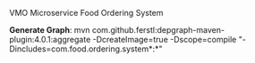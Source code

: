 VMO Microservice Food Ordering System

**Generate Graph**: mvn com.github.ferstl:depgraph-maven-plugin:4.0.1:aggregate -DcreateImage=true -Dscope=compile "-Dincludes=com.food.ordering.system*:*"
